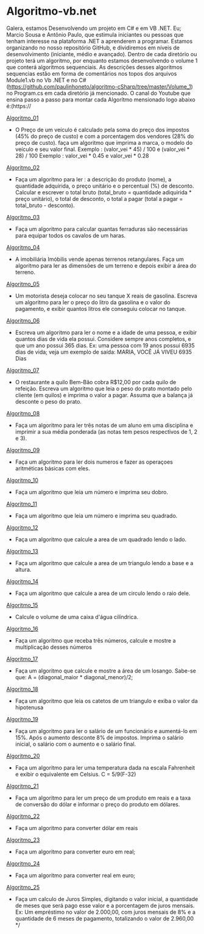 # Algoritmo-vb.net
Galera, estamos Desenvolvendo um projeto em C# e em VB .NET. Eu; Marcio Sousa e Antônio Paulo, que estimula iniciantes ou pessoas que tenham interesse na plataforma .NET a aprenderem a programar. Estamos organizando no nosso repositório GitHub, e dividiremos em níveis de desenvolvimento (iniciante, médio e avançado). Dentro de cada diretório ou projeto terá um algoritmo, por enquanto estamos desenvolvendo o volume 1 que conterá algoritmos sequenciais. As descrições desses algoritmos sequencias estão em forma de comentários nos topos dos arquivos Module1.vb no Vb .NET e no C# (https://github.com/paulinhoneto/algoritmo-cSharp/tree/master/Volume_1) no Program.cs em cada diretório já mencionado. O canal do Youtube que ensina passo a passo para montar cada Algorítmo mensionado logo abaixo é:(https://

[Algoritmo_01](https://github.com/MarcioSousa/Algoritmo-vb.net/tree/master/Algoritmo_01)
 * O Preço de um veículo é calculado pela soma do preço dos impostos (45% do preço de custo) e com a 
   porcentagem dos vendores (28% do preço de custo). faça um algoritmo que imprima a marca, o modelo 
   do veículo e seu valor final.
   Exemplo : (valor_vei * 45) / 100 e (valor_vei * 28) / 100
   Exemplo :  valor_vei * 0.45 e valor_vei * 0.28
 
[Algoritmo_02](https://github.com/MarcioSousa/Algoritmo-vb.net/tree/master/Algoritmo_02)
 * Faça um algoritmo para ler : a descrição do produto (nome), a quantidade adquirida, o preço unitário 
   e o percentual (%) de desconto. Calcular e escrever o total bruto (total_bruto = quantidade adiquirida * 
   preço unitário), o total de desconto,  o total a pagar (total a pagar = total_bruto - desconto).

[Algoritmo_03](https://github.com/MarcioSousa/Algoritmo-vb.net/tree/master/Algoritmo_03)
 * Faça um algoritmo para calcular quantas ferraduras são necessárias para equipar todos os
   cavalos de um haras.

[Algoritmo_04](https://github.com/MarcioSousa/Algoritmo-vb.net/tree/master/Algoritmo_04)
 * A imobiliária Imóbilis vende apenas terrenos retangulares. Faça um algoritmo para ler as 
   dimensões de um terreno e depois exibir a área do terreno. 

[Algoritmo_05](https://github.com/MarcioSousa/Algoritmo-vb.net/tree/master/Algoritmo_05)
 * Um motorista deseja colocar no seu tanque X reais de gasolina. Escreva um algoritmo para ler o 
   preço do litro da gasolina e o valor do pagamento, e exibir quantos litros ele conseguiu colocar no 
   tanque.

[Algoritmo_06](https://github.com/MarcioSousa/Algoritmo-vb.net/tree/master/Algoritmo_06)
 * Escreva um algoritmo para ler o nome e a idade de uma pessoa, e exibir quantos dias de vida 
   ela possui. Considere sempre anos completos, e que um ano possui 365 dias. Ex: uma pessoa 
   com 19 anos possui 6935 dias de vida; veja um exemplo de saída: MARIA, VOCÊ JÁ VIVEU 6935 
   Dias

[Algoritmo_07](https://github.com/MarcioSousa/Algoritmo-vb.net/tree/master/Algoritmo_07)
 * O restaurante a quilo Bem-Bão cobra R$12,00 por cada quilo de refeição. Escreva um algoritmo
   que leia o peso do prato montado pelo cliente (em quilos) e imprima o valor a pagar. Assuma que a 
   balança já desconte o peso do prato.

[Algoritmo_08](https://github.com/MarcioSousa/Algoritmo-vb.net/tree/master/Algoritmo_08)
 * Faça um algoritmo para ler três notas de um aluno em uma disciplina e imprimir a sua média 
   ponderada (as notas tem pesos respectivos de 1, 2 e 3). 

[Algoritmo_09](https://github.com/MarcioSousa/Algoritmo-vb.net/tree/master/Algoritmo_09)
 * Faça um algoritmo para ler dois numeros e fazer as operaçoes aritméticas básicas com eles. 

[Algoritmo_10](https://github.com/MarcioSousa/Algoritmo-vb.net/tree/master/Algoritmo_10)
 * Faça um algoritmo que leia um número e imprima seu dobro. 

[Algoritmo_11](https://github.com/MarcioSousa/Algoritmo-vb.net/tree/master/Algoritmo_11)
 * Faça um algoritmo que leia um número e imprima seu quadrado.  

[Algoritmo_12](https://github.com/MarcioSousa/Algoritmo-vb.net/tree/master/Algoritmo_12)
 * Faça um algoritmo que calcule a area de um quadrado lendo o lado.     

[Algoritmo_13](https://github.com/MarcioSousa/Algoritmo-vb.net/tree/master/Algoritmo_13)
 * Faça um algoritmo que calcule a area de um triangulo lendo a base e a altura. 

[Algoritmo_14](https://github.com/MarcioSousa/Algoritmo-vb.net/tree/master/Algoritmo_14)
 * Faça um algoritmo que calcule a area de um circulo lendo o raio dele. 

[Algoritmo_15](https://github.com/MarcioSousa/Algoritmo-vb.net/tree/master/Algoritmo_15)
 *  Calcule o volume de uma caixa d'água cilíndrica. 

[Algoritmo_16](https://github.com/MarcioSousa/Algoritmo-vb.net/tree/master/Algoritmo_16)
 * Faça um algoritmo que receba três números, calcule e mostre a multiplicação desses números 

[Algoritmo_17](https://github.com/MarcioSousa/Algoritmo-vb.net/tree/master/Algoritmo_17)
 * Faça um algoritmo que calcule e mostre a área de um losango. Sabe-se que: A = 
   (diagonal_maior * diagonal_menor)/2;  

[Algoritmo_18](https://github.com/MarcioSousa/Algoritmo-vb.net/tree/master/Algoritmo_18)
 * Faça um algoritmo que leia os catetos de um triangulo e exiba o valor da hipotenusa

[Algoritmo_19]()
 * Faça um algoritmo para ler o salário de um funcionário e aumentá-lo em 15%. Após o aumento
   desconte 8% de impostos. Imprima o salário inicial, o salário com o aumento e o salário final. 

[Algoritmo_20]()
 * Faça um algoritmo para ler uma temperatura dada na escala Fahrenheit e exibir o equivalente em Celsius.
   C = 5/9(F-32)
  
[Algoritmo_21]()
 * Faça um algoritmo para ler um preço de um produto em reais e a taxa de conversão do dólar e informar
   o preço do produto em dólares. 

[Algoritmo_22]()
 * Faça um algoritmo para converter dólar em reais 
 
[Algoritmo_23]()
 * Faça um algoritmo para converter euro em real;
 
[Algoritmo_24]()
 * Faça um algoritmo para converter real em euro;
 
[Algoritmo_25]()
 * Faça um calculo de Juros Simples, digitando o valor inicial,
   a quantidade de meses que será pago esse valor e a porcentagem de 
   juros mensais. Ex: Um empréstimo no valor de 2.000,00, com juros 
   mensais de 8% e a quantidade de 6 meses de pagamento, totalizando
   o valor de 2.960,00 */
